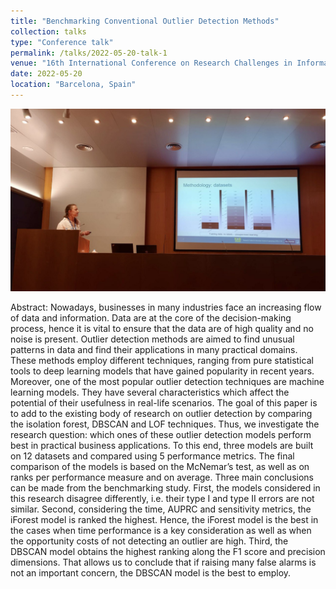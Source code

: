 ```yaml
---
title: "Benchmarking Conventional Outlier Detection Methods"
collection: talks
type: "Conference talk"
permalink: /talks/2022-05-20-talk-1
venue: "16th International Conference on Research Challenges in Information Science"
date: 2022-05-20
location: "Barcelona, Spain"
---
```


![RCIS](/images/RCIS.jpg "RCIS")

Abstract: Nowadays, businesses in many industries face an increasing flow of data and information. Data are at the core of the decision-making process, hence it is vital to ensure that the data are of high quality and no noise is present. Outlier detection methods are aimed to find unusual patterns in data and find their applications in many practical domains. These methods employ different techniques, ranging from pure statistical tools to deep learning models that have gained popularity in recent years. Moreover, one of the most popular outlier detection techniques are machine learning models. They have several characteristics which affect the potential of their usefulness in real-life scenarios. The goal of this paper is to add to the existing body of research on outlier detection by comparing the isolation forest, DBSCAN and LOF techniques. Thus, we investigate the research question: which ones of these outlier detection models perform best in practical business applications. To this end, three models are built on 12 datasets and compared using 5 performance metrics. The final comparison of the models is based on the McNemar’s test, as well as on ranks per performance measure and on average. Three main conclusions can be made from the benchmarking study. First, the models considered in this research disagree differently, i.e. their type I and type II errors are not similar. Second, considering the time, AUPRC and sensitivity metrics, the iForest model is ranked the highest. Hence, the iForest model is the best in the cases when time performance is a key consideration as well as when the opportunity costs of not detecting an outlier are high. Third, the DBSCAN model obtains the highest ranking along the F1 score and precision dimensions. That allows us to conclude that if raising many false alarms is not an important concern, the DBSCAN model is the best to employ.